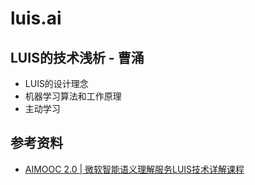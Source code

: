 # luis.ai

## LUIS的技术浅析 - 曹涌
* LUIS的设计理念
* 机器学习算法和工作原理
* 主动学习


## 参考资料
* [AIMOOC 2.0 | 微软智能语义理解服务LUIS技术详解课程](https://mp.weixin.qq.com/s/HwYKhVWPUip6dWwEwYHXIQ)
